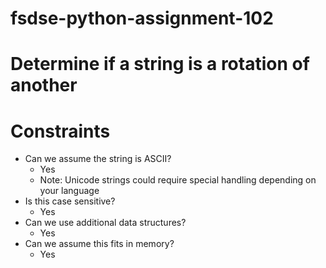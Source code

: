 # fsdse-python-assignment-102
# Determine if a string is a rotation of another
#  Constraints
* Can we assume the string is ASCII?
  * Yes
  * Note: Unicode strings could require special handling depending on your language
* Is this case sensitive?
  * Yes
* Can we use additional data structures?
  * Yes
* Can we assume this fits in memory?
  * Yes
